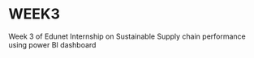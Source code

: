 # WEEK3
Week 3 of Edunet Internship on Sustainable Supply chain performance using power BI dashboard 
